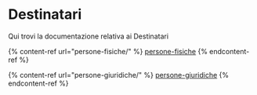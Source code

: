 # Destinatari

Qui trovi la documentazione relativa ai Destinatari

{% content-ref url="persone-fisiche/" %}
[persone-fisiche](persone-fisiche/)
{% endcontent-ref %}

{% content-ref url="persone-giuridiche/" %}
[persone-giuridiche](persone-giuridiche/)
{% endcontent-ref %}
